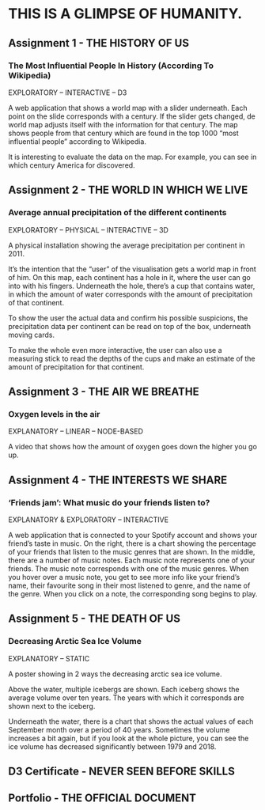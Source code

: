 # THIS IS A GLIMPSE OF HUMANITY.


## Assignment 1 - THE HISTORY OF US

  ### The Most Influential People In History (According To Wikipedia)
  EXPLORATORY – INTERACTIVE – D3
  
  A web application that shows a world map with a slider underneath. Each point on the slide corresponds
  with a century. If the slider gets changed, de world map adjusts itself with the information for that
  century. The map shows people from that century which are found in the top 1000 “most influential
  people” according to Wikipedia.
  
  It is interesting to evaluate the data on the map. For example, you can see in which century America
  for discovered.
  
  
## Assignment 2 - THE WORLD IN WHICH WE LIVE

  ### Average annual precipitation of the different continents
  EXPLORATORY – PHYSICAL – INTERACTIVE – 3D
  
  A physical installation showing the average precipitation per continent in 2011.

  It’s the intention that the “user” of the visualisation gets a world map in front of him. On this map,
  each continent has a hole in it, where the user can go into with his fingers. Underneath the hole, there’s
  a cup that contains water, in which the amount of water corresponds with the amount of precipitation
  of that continent.

  To show the user the actual data and confirm his possible suspicions, the precipitation data per
  continent can be read on top of the box, underneath moving cards.

  To make the whole even more interactive, the user can also use a measuring stick to read the depths
  of the cups and make an estimate of the amount of precipitation for that continent.
  
  
## Assignment 3 - THE AIR WE BREATHE

  ### Oxygen levels in the air
  EXPLANATORY – LINEAR – NODE-BASED
  
  A video that shows how the amount of oxygen goes down the higher you go up.


## Assignment 4 - THE INTERESTS WE SHARE

  ### ‘Friends jam’: What music do your friends listen to?
  EXPLANATORY & EXPLORATORY – INTERACTIVE
  
  A web application that is connected to your Spotify account and shows your friend’s taste in music. On
  the right, there is a chart showing the percentage of your friends that listen to the music genres that
  are shown. In the middle, there are a number of music notes. Each music note represents one of your
  friends. The music note corresponds with one of the music genres. When you hover over a music note,
  you get to see more info like your friend’s name, their favourite song in their most listened to genre,
  and the name of the genre. When you click on a note, the corresponding song begins to play.
  
  
## Assignment 5 - THE DEATH OF US

  ### Decreasing Arctic Sea Ice Volume
  EXPLANATORY – STATIC
  
  A poster showing in 2 ways the decreasing arctic sea ice volume.

  Above the water, multiple icebergs are shown. Each iceberg shows the average volume over ten years. The years with which it   corresponds are shown next to the iceberg.

  Underneath the water, there is a chart that shows the actual values of each September month over a
  period of 40 years. Sometimes the volume increases a bit again, but if you look at the whole picture,
  you can see the ice volume has decreased significantly between 1979 and 2018.
  

## D3 Certificate - NEVER SEEN BEFORE SKILLS
  
## Portfolio - THE OFFICIAL DOCUMENT

